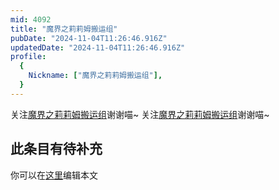 ```yaml
---
mid: 4092
title: "魔界之莉莉姆搬运组"
pubDate: "2024-11-04T11:26:46.916Z"
updatedDate: "2024-11-04T11:26:46.916Z"
profile:
  {
    Nickname: ["魔界之莉莉姆搬运组"],
  }
---
```


关注[魔界之莉莉姆搬运组](https://space.bilibili.com/4092)谢谢喵~ 关注[魔界之莉莉姆搬运组](https://space.bilibili.com/4092)谢谢喵~

## 此条目有待补充
你可以在[这里](https://github.com/Yuhanawa/VTuber.ICU/edit/master/src/content/v/魔界之莉莉姆搬运组/index.md)编辑本文

